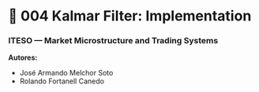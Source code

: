 # 🧠 004 Kalmar Filter: Implementation
### ITESO — Market Microstructure and Trading Systems  
**Autores:**  
- José Armando Melchor Soto  
- Rolando Fortanell Canedo  
